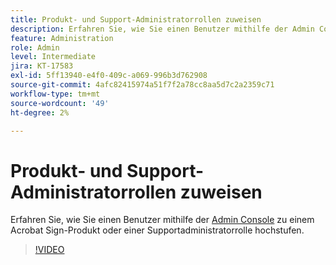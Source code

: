 ```yaml
---
title: Produkt- und Support-Administratorrollen zuweisen
description: Erfahren Sie, wie Sie einen Benutzer mithilfe der Admin Console zu einem Acrobat Sign-Produkt oder zur Supportadministratorrolle hochstufen.
feature: Administration
role: Admin
level: Intermediate
jira: KT-17583
exl-id: 5ff13940-e4f0-409c-a069-996b3d762908
source-git-commit: 4afc82415974a51f7f2a78cc8aa5d7c2a2359c71
workflow-type: tm+mt
source-wordcount: '49'
ht-degree: 2%

---
```


# Produkt- und Support-Administratorrollen zuweisen

Erfahren Sie, wie Sie einen Benutzer mithilfe der [Admin Console](https://adminconsole.adobe.com/) zu einem Acrobat Sign-Produkt oder einer Supportadministratorrolle hochstufen.

>[!VIDEO](https://video.tv.adobe.com/v/3453157?quality=12&learn=on&hidetitle=true)
